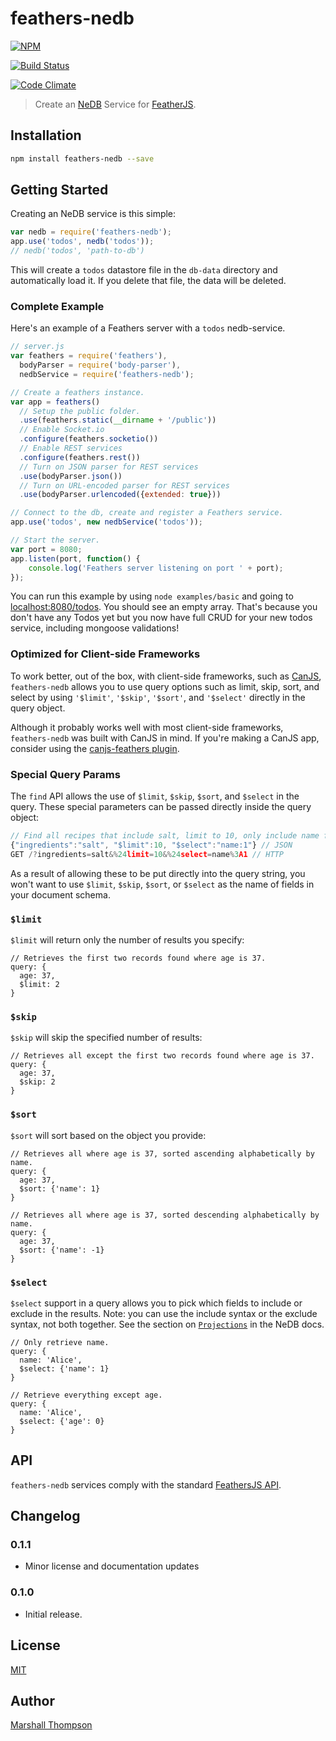 feathers-nedb
================

[![NPM](https://nodei.co/npm/feathers-nedb.png?downloads=true&stars=true)](https://nodei.co/npm/feathers-nedb/)

[![Build Status](https://travis-ci.org/feathersjs/feathers-nedb.png?branch=master)](https://travis-ci.org/feathersjs/feathers-nedb)

[![Code Climate](https://codeclimate.com/github/feathersjs/feathers-nedb.png)](https://codeclimate.com/github/feathersjs/feathers-nedb)

> Create an [NeDB](https://github.com/louischatriot/nedb) Service for [FeatherJS](https://github.com/feathersjs).

## Installation

```bash
npm install feathers-nedb --save
```

## Getting Started

Creating an NeDB service is this simple:

```js
var nedb = require('feathers-nedb');
app.use('todos', nedb('todos'));
// nedb('todos', 'path-to-db')
```

This will create a `todos` datastore file in the `db-data` directory and automatically load it.  If you delete that file, the data will be deleted.


### Complete Example

Here's an example of a Feathers server with a `todos` nedb-service.

```js
// server.js
var feathers = require('feathers'),
  bodyParser = require('body-parser'),
  nedbService = require('feathers-nedb');

// Create a feathers instance.
var app = feathers()
  // Setup the public folder.
  .use(feathers.static(__dirname + '/public'))
  // Enable Socket.io
  .configure(feathers.socketio())
  // Enable REST services
  .configure(feathers.rest())
  // Turn on JSON parser for REST services
  .use(bodyParser.json())
  // Turn on URL-encoded parser for REST services
  .use(bodyParser.urlencoded({extended: true}))

// Connect to the db, create and register a Feathers service.
app.use('todos', new nedbService('todos'));

// Start the server.
var port = 8080;
app.listen(port, function() {
	console.log('Feathers server listening on port ' + port);
});
```

You can run this example by using `node examples/basic` and going to [localhost:8080/todos](http://localhost:8080/todos). You should see an empty array. That's because you don't have any Todos yet but you now have full CRUD for your new todos service, including mongoose validations!


### Optimized for Client-side Frameworks

To work better, out of the box, with client-side frameworks, such as [CanJS](www.canjs.com), `feathers-nedb` allows you to use query options such as limit, skip, sort, and select by using `'$limit'`, `'$skip'`, `'$sort'`, and `'$select'` directly in the query object.

Although it probably works well with most client-side frameworks, `feathers-nedb` was built with CanJS in mind.  If you're making a CanJS app, consider using the [canjs-feathers plugin](https://github.com/feathersjs/canjs-feathers).

### Special Query Params
The `find` API allows the use of `$limit`, `$skip`, `$sort`, and `$select` in the query.  These special parameters can be passed directly inside the query object:

```js
// Find all recipes that include salt, limit to 10, only include name field.
{"ingredients":"salt", "$limit":10, "$select":"name:1"} // JSON
GET /?ingredients=salt&%24limit=10&%24select=name%3A1 // HTTP
```

As a result of allowing these to be put directly into the query string, you won't want to use `$limit`, `$skip`, `$sort`, or `$select` as the name of fields in your document schema.

### `$limit`

`$limit` will return only the number of results you specify:

```
// Retrieves the first two records found where age is 37.
query: {
  age: 37,
  $limit: 2
}
```


### `$skip`

`$skip` will skip the specified number of results:

```
// Retrieves all except the first two records found where age is 37.
query: {
  age: 37,
  $skip: 2
}
```


### `$sort`

`$sort` will sort based on the object you provide:

```
// Retrieves all where age is 37, sorted ascending alphabetically by name.
query: {
  age: 37,
  $sort: {'name': 1}
}

// Retrieves all where age is 37, sorted descending alphabetically by name.
query: {
  age: 37,
  $sort: {'name': -1}
}
```


### `$select`
`$select` support in a query allows you to pick which fields to include or exclude in the results.  Note: you can use the include syntax or the exclude syntax, not both together.  See the section on [`Projections`](https://github.com/louischatriot/nedb#projections) in the NeDB docs.
```
// Only retrieve name.
query: {
  name: 'Alice',
  $select: {'name': 1}
}

// Retrieve everything except age.
query: {
  name: 'Alice',
  $select: {'age': 0}
}
```


## API

`feathers-nedb` services comply with the standard [FeathersJS API](http://feathersjs.com/api/#).


## Changelog
### 0.1.1
* Minor license and documentation updates

### 0.1.0
* Initial release.

## License

[MIT](LICENSE)

## Author

[Marshall Thompson](https://github.com/marshallswain)
